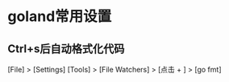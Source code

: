 # goland常用设置

## Ctrl+s后自动格式化代码
\[File\] > \[Settings\] \[Tools\] > \[File Watchers\] > \[点击 + \] > \[go fmt\]